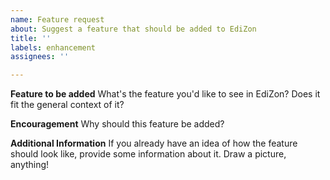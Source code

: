 ```yaml
---
name: Feature request
about: Suggest a feature that should be added to EdiZon
title: ''
labels: enhancement
assignees: ''

---
```


**Feature to be added**
What's the feature you'd like to see in EdiZon? Does it fit the general context of it?

**Encouragement**
Why should this feature be added?

**Additional Information**
If you already have an idea of how the feature should look like, provide some information about it. Draw a picture, anything!
